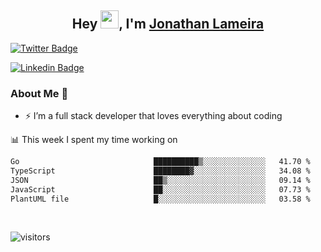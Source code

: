 <h2 align="center">Hey <img src="https://github.com/TheDudeThatCode/TheDudeThatCode/blob/master/Assets/Hi.gif" width="29">, I'm <a href="https://www.linkedin.com/in/jonathanlameira/">Jonathan Lameira</a></h2>

[![Twitter Badge](https://img.shields.io/badge/-@jlameira-3333cc?style=flat-square&labelColor=3333cc&logo=twitter&logoColor=white&link=https://twitter.com/jlameira)](https://twitter.com/jlameira) 
  
[![Linkedin Badge](https://img.shields.io/badge/-Jonathan%20Lameira-3333cc?style=flat-square&logo=Linkedin&logoColor=white&link=https://www.linkedin.com/in/jonathanlameira/)](https://www.linkedin.com/in/jonathanlameira/)


### About Me 🚀
- ⚡  I’m a full stack developer that loves everything about coding</br>

<!-- ![Jonathan Lameira github stats](https://github-readme-stats.vercel.app/api?username=jlameirameli&show_icons=true&hide_border=true)&nbsp;&nbsp; -->

📊 This week I spent my time working on
<!--START_SECTION:waka-->

```txt
Go                              ██████████▒░░░░░░░░░░░░░░   41.70 %
TypeScript                      ████████▓░░░░░░░░░░░░░░░░   34.08 %
JSON                            ██▒░░░░░░░░░░░░░░░░░░░░░░   09.14 %
JavaScript                      ██░░░░░░░░░░░░░░░░░░░░░░░   07.73 %
PlantUML file                   █░░░░░░░░░░░░░░░░░░░░░░░░   03.58 %
```

<!--END_SECTION:waka-->

<br />

![visitors](https://visitor-badge.laobi.icu/badge?page_id=jlameirameli.jlameirameli)

